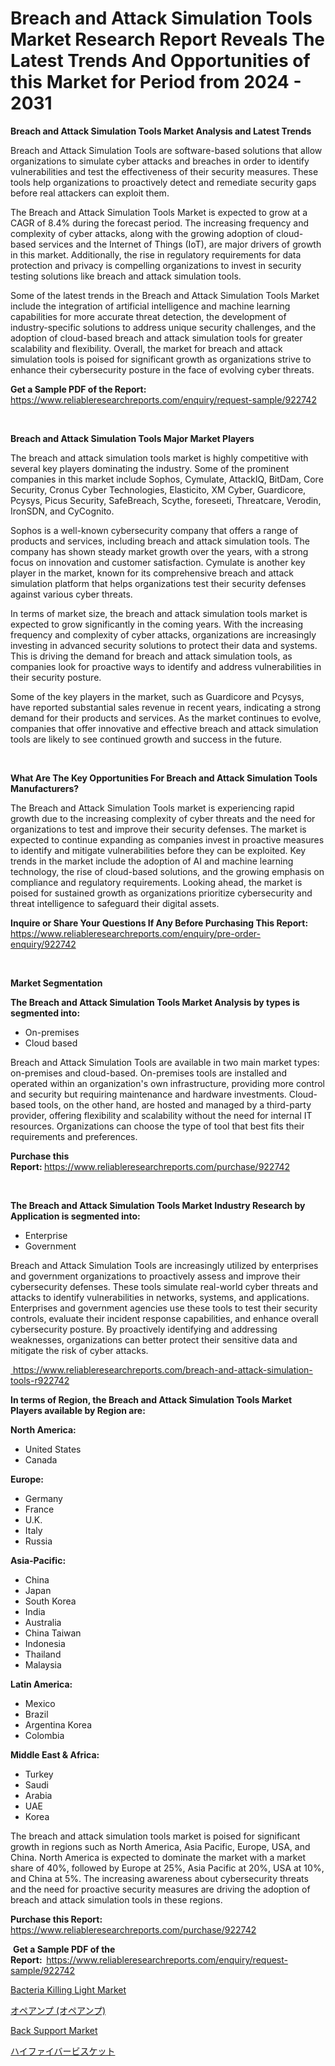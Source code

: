 <p><h1>Breach and Attack Simulation Tools Market Research Report Reveals The Latest Trends And Opportunities of this Market for Period from 2024 - 2031</h1></p><p><strong>Breach and Attack Simulation Tools Market Analysis and Latest Trends</strong></p>
<p><p>Breach and Attack Simulation Tools are software-based solutions that allow organizations to simulate cyber attacks and breaches in order to identify vulnerabilities and test the effectiveness of their security measures. These tools help organizations to proactively detect and remediate security gaps before real attackers can exploit them.</p><p>The Breach and Attack Simulation Tools Market is expected to grow at a CAGR of 8.4% during the forecast period. The increasing frequency and complexity of cyber attacks, along with the growing adoption of cloud-based services and the Internet of Things (IoT), are major drivers of growth in this market. Additionally, the rise in regulatory requirements for data protection and privacy is compelling organizations to invest in security testing solutions like breach and attack simulation tools.</p><p>Some of the latest trends in the Breach and Attack Simulation Tools Market include the integration of artificial intelligence and machine learning capabilities for more accurate threat detection, the development of industry-specific solutions to address unique security challenges, and the adoption of cloud-based breach and attack simulation tools for greater scalability and flexibility. Overall, the market for breach and attack simulation tools is poised for significant growth as organizations strive to enhance their cybersecurity posture in the face of evolving cyber threats.</p></p>
<p><strong>Get a Sample PDF of the Report:&nbsp;</strong> <a href="https://www.reliableresearchreports.com/enquiry/request-sample/922742">https://www.reliableresearchreports.com/enquiry/request-sample/922742</a></p>
<p>&nbsp;</p>
<p><strong>Breach and Attack Simulation Tools Major Market Players</strong></p>
<p><p>The breach and attack simulation tools market is highly competitive with several key players dominating the industry. Some of the prominent companies in this market include Sophos, Cymulate, AttackIQ, BitDam, Core Security, Cronus Cyber Technologies, Elasticito, XM Cyber, Guardicore, Pcysys, Picus Security, SafeBreach, Scythe, foreseeti, Threatcare, Verodin, IronSDN, and CyCognito.</p><p>Sophos is a well-known cybersecurity company that offers a range of products and services, including breach and attack simulation tools. The company has shown steady market growth over the years, with a strong focus on innovation and customer satisfaction. Cymulate is another key player in the market, known for its comprehensive breach and attack simulation platform that helps organizations test their security defenses against various cyber threats.</p><p>In terms of market size, the breach and attack simulation tools market is expected to grow significantly in the coming years. With the increasing frequency and complexity of cyber attacks, organizations are increasingly investing in advanced security solutions to protect their data and systems. This is driving the demand for breach and attack simulation tools, as companies look for proactive ways to identify and address vulnerabilities in their security posture.</p><p>Some of the key players in the market, such as Guardicore and Pcysys, have reported substantial sales revenue in recent years, indicating a strong demand for their products and services. As the market continues to evolve, companies that offer innovative and effective breach and attack simulation tools are likely to see continued growth and success in the future.</p></p>
<p>&nbsp;</p>
<p><strong>What Are The Key Opportunities For Breach and Attack Simulation Tools Manufacturers?</strong></p>
<p><p>The Breach and Attack Simulation Tools market is experiencing rapid growth due to the increasing complexity of cyber threats and the need for organizations to test and improve their security defenses. The market is expected to continue expanding as companies invest in proactive measures to identify and mitigate vulnerabilities before they can be exploited. Key trends in the market include the adoption of AI and machine learning technology, the rise of cloud-based solutions, and the growing emphasis on compliance and regulatory requirements. Looking ahead, the market is poised for sustained growth as organizations prioritize cybersecurity and threat intelligence to safeguard their digital assets.</p></p>
<p><strong>Inquire or Share Your Questions If Any Before Purchasing This Report:</strong> <a href="https://www.reliableresearchreports.com/enquiry/pre-order-enquiry/922742">https://www.reliableresearchreports.com/enquiry/pre-order-enquiry/922742</a></p>
<p>&nbsp;</p>
<p><strong>Market Segmentation</strong></p>
<p><strong>The Breach and Attack Simulation Tools Market Analysis by types is segmented into:</strong></p>
<p><ul><li>On-premises</li><li>Cloud based</li></ul></p>
<p><p>Breach and Attack Simulation Tools are available in two main market types: on-premises and cloud-based. On-premises tools are installed and operated within an organization's own infrastructure, providing more control and security but requiring maintenance and hardware investments. Cloud-based tools, on the other hand, are hosted and managed by a third-party provider, offering flexibility and scalability without the need for internal IT resources. Organizations can choose the type of tool that best fits their requirements and preferences.</p></p>
<p><strong>Purchase this Report:&nbsp;</strong><a href="https://www.reliableresearchreports.com/purchase/922742">https://www.reliableresearchreports.com/purchase/922742</a></p>
<p>&nbsp;</p>
<p><strong>The Breach and Attack Simulation Tools Market Industry Research by Application is segmented into:</strong></p>
<p><ul><li>Enterprise</li><li>Government</li></ul></p>
<p><p>Breach and Attack Simulation Tools are increasingly utilized by enterprises and government organizations to proactively assess and improve their cybersecurity defenses. These tools simulate real-world cyber threats and attacks to identify vulnerabilities in networks, systems, and applications. Enterprises and government agencies use these tools to test their security controls, evaluate their incident response capabilities, and enhance overall cybersecurity posture. By proactively identifying and addressing weaknesses, organizations can better protect their sensitive data and mitigate the risk of cyber attacks.</p></p>
<p><a href="https://www.reliableresearchreports.com/breach-and-attack-simulation-tools-r922742">&nbsp;https://www.reliableresearchreports.com/breach-and-attack-simulation-tools-r922742</a></p>
<p><strong>In terms of Region, the Breach and Attack Simulation Tools Market Players available by Region are:</strong></p>
<p>
    <p> <strong> North America: </strong>
        <ul>
            <li>United States</li>
            <li>Canada</li>
        </ul>
        </p> 
    <p> <strong> Europe: </strong>
        <ul>
            <li>Germany</li>
            <li>France</li>
            <li>U.K.</li>
            <li>Italy</li>
            <li>Russia</li>
        </ul>
        </p> 
    <p> <strong> Asia-Pacific: </strong>
        <ul>
            <li>China</li>
            <li>Japan</li>
            <li>South Korea</li>
            <li>India</li>
            <li>Australia</li>
            <li>China Taiwan</li>
            <li>Indonesia</li>
            <li>Thailand</li>
            <li>Malaysia</li>
        </ul>
        </p> 
    <p> <strong> Latin America: </strong>
        <ul>
            <li>Mexico</li>
            <li>Brazil</li>
            <li>Argentina Korea</li>
            <li>Colombia</li>
        </ul>
        </p> 
    <p> <strong> Middle East & Africa: </strong>
        <ul>
            <li>Turkey</li>
            <li>Saudi</li>
            <li>Arabia</li>
            <li>UAE</li>
            <li>Korea</li>
        </ul>
    </p>
    </p>
<p><p>The breach and attack simulation tools market is poised for significant growth in regions such as North America, Asia Pacific, Europe, USA, and China. North America is expected to dominate the market with a market share of 40%, followed by Europe at 25%, Asia Pacific at 20%, USA at 10%, and China at 5%. The increasing awareness about cybersecurity threats and the need for proactive security measures are driving the adoption of breach and attack simulation tools in these regions.</p></p>
<p><strong>Purchase this Report: </strong><a href="https://www.reliableresearchreports.com/purchase/922742">https://www.reliableresearchreports.com/purchase/922742</a></p>
<p>&nbsp;<strong>Get a Sample PDF of the Report:&nbsp;&nbsp;</strong><a href="https://www.reliableresearchreports.com/enquiry/request-sample/922742">https://www.reliableresearchreports.com/enquiry/request-sample/922742</a></p>
<p><strong></strong></p>
<p><p><a href="https://github.com/mateobossinovero/Market-Research-Report-List-1/blob/main/bacteria-killing-light-market.md">Bacteria Killing Light Market</a></p><p><a href="https://github.com/laurenreichert/Market-Research-Report-List-2/blob/main/8895778173976.md">オペアンプ (オペアンプ)</a></p><p><a href="https://github.com/RoccoManning/Market-Research-Report-List-5/blob/main/back-support-market.md">Back Support Market</a></p><p><a href="https://github.com/RodHoppe07/Market-Research-Report-List-2/blob/main/3849802173977.md">ハイファイバービスケット</a></p></p>